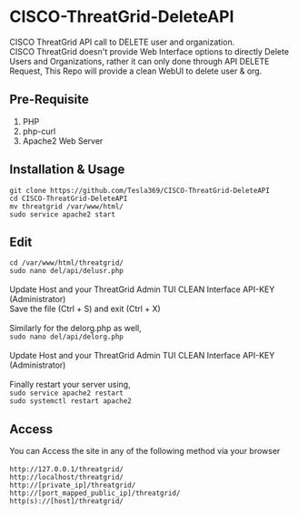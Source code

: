 # CISCO-ThreatGrid-DeleteAPI
CISCO ThreatGrid API call to DELETE user and organization.<br /> CISCO ThreatGrid doesn't provide Web Interface options to directly Delete Users and Organizations, rather it can only done through API DELETE Request, This Repo will provide a clean WebUI to delete user & org.

## Pre-Requisite
1. PHP
2. php-curl
3. Apache2 Web Server

## Installation & Usage
```git clone https://github.com/Tesla369/CISCO-ThreatGrid-DeleteAPI``` <br />
```cd CISCO-ThreatGrid-DeleteAPI```<br />
```mv threatgrid /var/www/html/``` <br />
```sudo service apache2 start```

## Edit
```cd /var/www/html/threatgrid/``` <br />
```sudo nano del/api/delusr.php``` <br />
<br />
Update Host and your ThreatGrid Admin TUI CLEAN Interface API-KEY (Administrator) <br />
Save the file (Ctrl + S) and exit (Ctrl + X) <br />
<br />
Similarly for the delorg.php as well,  <br />
```sudo nano del/api/delorg.php``` <br />
<br />
Update Host and your ThreatGrid Admin TUI CLEAN Interface API-KEY (Administrator) <br />
<br />
Finally restart your server using, <br />
```sudo service apache2 restart``` <br />
```sudo systemctl restart apache2```

## Access
You can Access the site in any of the following method via your browser <br />
<br />
```http://127.0.0.1/threatgrid/``` <br />
```http://localhost/threatgrid/``` <br />
```http://[private_ip]/threatgrid/``` <br />
```http://[port_mapped_public_ip]/threatgrid/``` <br />
```http(s)://[host]/threatgrid/```
